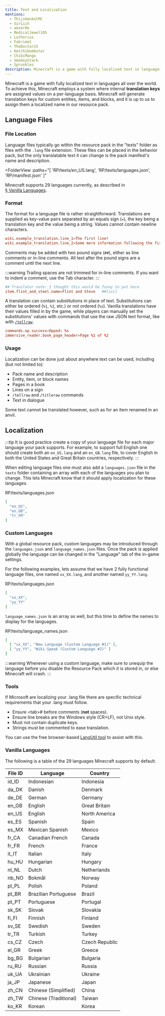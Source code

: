 ```yaml
---
title: Text and Localization
mentions:
  - ThijsHankelMC
  - SirLich
  - aexer0e
  - MedicalJewel105
  - Luthorius
  - Fabrimat
  - TheDoctor15
  - Hatchibombotar
  - ChibiMango
  - SmokeyStack
  - Sprunkles
description: Minecraft is a game with fully localized text in languages all over the world.
---
```


Minecraft is a game with fully localized text in languages all over the world. To achieve this, Minecraft employs a system where internal **translation keys** are assigned values on a per-language basis. Minecraft will generate translation keys for custom entities, items, and blocks, and it is up to us to assign them a localized name in our resource pack.

## Language Files

### File Location

Language files typically go within the resource pack in the "texts" folder as files with the `.lang` file extension. These files can be placed in the behavior pack, but the only translatable text it can change is the pack manifest's name and description.

<FolderView :paths="[
  'RP/texts/en_US.lang',
  'RP/texts/languages.json',
  'RP/manifest.json'
]"
></FolderView>

Minecraft supports 29 languages currently, as described in [§ Vanilla Languages](/concepts/text-and-translations#vanilla-languages).

### Format

The format for a language file is rather straightforward. Translations are supplied as key-value pairs separated by an equals sign (`=`), the key being a translation key and the value being a string. Values cannot contain newline characters.

```toml
wiki.example_translation.line_1=The first line!
wiki.example_translation.line_2=Some more information following the first line.
```

Comments may be added with two pound signs (`##`), either as line comments or in-line comments. All text after the pound signs are a comment until the next line.

:::warning
Trailing spaces are not trimmed for in-line comments. If you want to indent a comment, use the Tab character.
:::

```toml
## Translator note: I thought this would be funny to put here.
item.flint_and_steel.name=Flint and Steve	##[sic]
```

A translation can contain substitutions in place of text. Substitutions can either be ordered (`%1`, `%2`, etc.) or not ordered (`%s`). Vanilla translations have their values filled in by the game, while players can manually set the substitutions' values with commands that use the raw JSON text format, like with [`/tellraw`](/concepts/rawtext).

```toml
commands.op.success=Opped: %s
immersive_reader.book_page_header=Page %1 of %2
```

### Usage

Localization can be done just about anywhere text can be used, including (but not limited to):

-   Pack name and description
-   Entity, item, or block names
-   Pages in a book
-   Lines on a sign
-   `/tellraw` and `/titleraw` commands
-   Text in dialogue

Some text cannot be translated however, such as for an item renamed in an anvil.

## Localization

:::tip
It is good practice create a copy of your language file for each major language your pack supports. For example, to support full English one should create both an `en_US.lang` and an `en_GB.lang` file, to cover English in both the United States and Great Britain countries, respectively.
:::

When editing language files one must also add a `languages.json` file in the `texts` folder containing an array with each of the languages you plan to change. This lets Minecraft know that it should apply localization for these languages.

<CodeHeader>RP/texts/languages.json</CodeHeader>

```json
[
  "en_US",
  "en_GB",
  "fr_FR"
]
```

### Custom Languages

With a global resource pack, custom languages may be introduced through the `languages.json` and `language_names.json` files. Once the pack is applied globally the language can be changed in the "Language" tab of the in-game settings.

For the following examples, lets assume that we have 2 fully functional language files, one named `xx_XX.lang`, and another named `yy_YY.lang`.

<CodeHeader>RP/texts/languages.json</CodeHeader>

```json
[
  "xx_XX",
  "yy_YY"
]
```

`language_names.json` is an array as well, but this time to define the names to display for the languages.

<CodeHeader>RP/texts/language_names.json</CodeHeader>

```json
[
  [ "xx_XX", "New Language (Custom Language #1)" ],
  [ "yy_YY", "Wiki-Speak (Custom Language #2)" ]
]
```

:::warning
 Whenever using a custom language, make sure to unequip the language before you disable the Resource Pack which it is stored in, or else Minecraft will crash.
:::

### Tools
If Microsoft are localizing your .lang file there are specific technical requirements that your .lang must follow. 

- Ensure &lt;tab&gt;# before comments (**not** spaces).
- Ensure line breaks are the Windows style (CR+LF), not Unix style.
- Must not contain duplicate keys.
- Strings must be commented to ease translation.

You can use the free browser-based [LangUtil tool](https://langutil.bedrockexplorer.com) to assist with this.

### Vanilla Languages

The following is a table of the 29 languages Minecraft supports by default.

| File ID | Language              | Country        |
|---------|-----------------------|----------------|
| id_ID   | Indonesian            | Indonesia      |
| da_DK   | Danish                | Denmark        |
| de_DE   | German                | Germany        |
| en_GB   | English               | Great Britain  |
| en_US   | English               | North America  |
| es_ES   | Spanish               | Spain          |
| es_MX   | Mexican Spanish       | Mexico         |
| fr_CA   | Canadian French       | Canada         |
| fr_FR   | French                | France         |
| it_IT   | Italian               | Italy          |
| hu_HU   | Hungarian             | Hungary        |
| nl_NL   | Dutch                 | Netherlands    |
| nb_NO   | Bokmål                | Norway         |
| pl_PL   | Polish                | Poland         |
| pt_BR   | Brazilian Portuguese  | Brazil         |
| pt_PT   | Portuguese            | Portugal       |
| sk_SK   | Slovak                | Slovakia       |
| fi_FI   | Finnish               | Finland        |
| sv_SE   | Swedish               | Sweden         |
| tr_TR   | Turkish               | Turkey         |
| cs_CZ   | Czech                 | Czech Republic |
| el_GR   | Greek                 | Greece         |
| bg_BG   | Bulgarian             | Bulgaria       |
| ru_RU   | Russian               | Russia         |
| uk_UA   | Ukrainian             | Ukraine        |
| ja_JP   | Japanese              | Japan          |
| zh_CN   | Chinese (Simplified)  | China          |
| zh_TW   | Chinese (Traditional) | Taiwan         |
| ko_KR   | Korean                | Korea          |
